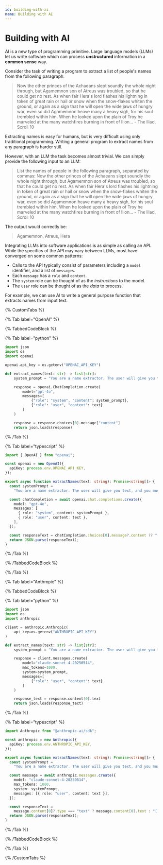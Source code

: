 ```yaml
---
id: building-with-ai
name: Building with AI
---
```


# Building with AI

AI is a new type of programming primitive. Large language models (LLMs) let us write software which can process **unstructured** information in a **common sense** way.

Consider the task of writing a program to extract a list of people's names from the following paragraph:

> Now the other princes of the Achaeans slept soundly the whole night through, but Agamemnon son of Atreus was troubled, so that he could get no rest. As when fair Hera's lord flashes his lightning in token of great rain or hail or snow when the snow-flakes whiten the ground, or again as a sign that he will open the wide jaws of hungry war, even so did Agamemnon heave many a heavy sigh, for his soul trembled within him. When he looked upon the plain of Troy he marveled at the many watchfires burning in front of Ilion... - The Iliad, Scroll 10

Extracting names is easy for humans, but is very difficult using only traditional programming. Writing a general program to extract names from any paragraph is harder still.

However, with an LLM the task becomes almost trivial. We can simply provide the following input to an LLM:

> List the names of people in the following paragraph, separated by commas: Now the other princes of the Achaeans slept soundly the whole night through, but Agamemnon son of Atreus was troubled, so that he could get no rest. As when fair Hera's lord flashes his lightning in token of great rain or hail or snow when the snow-flakes whiten the ground, or again as a sign that he will open the wide jaws of hungry war, even so did Agamemnon heave many a heavy sigh, for his soul trembled within him. When he looked upon the plain of Troy he marveled at the many watchfires burning in front of Ilion... - The Iliad, Scroll 10

The output would correctly be:

> Agamemnon, Atreus, Hera

Integrating LLMs into software applications is as simple as calling an API. While the specifics of the API may vary between LLMs, most have converged on some common patterns:

- Calls to the API typically consist of parameters including a `model` identifier, and a list of `messages`.
- Each `message` has a `role` and `content`.
- The `system` role can be thought of as the _instructions_ to the model.
- The `user` role can be thought of as the _data_ to process.

For example, we can use AI to write a general purpose function that extracts names from input text.

{% CustomTabs %}

{% Tab label="OpenAI" %}

{% TabbedCodeBlock %}

{% Tab label="python" %}

```python
import json
import os
import openai

openai.api_key = os.getenv("OPENAI_API_KEY")

def extract_names(text: str) -> list[str]:
    system_prompt = "You are a name extractor. The user will give you text, and you must return a JSON array of names mentioned in the text. Do not include any explanation or formatting."

    response = openai.ChatCompletion.create(
        model="gpt-4o",
        messages=[
            {"role": "system", "content": system_prompt},
            {"role": "user", "content": text}
        ]
    )

    response = response.choices[0].message["content"]
    return json.loads(response)
```

{% /Tab %}

{% Tab label="typescript" %}

```typescript
import { OpenAI } from "openai";

const openai = new OpenAI({
  apiKey: process.env.OPENAI_API_KEY,
});

export async function extractNames(text: string): Promise<string[]> {
  const systemPrompt =
    "You are a name extractor. The user will give you text, and you must return a JSON array of names mentioned in the text. Do not include any explanation or formatting.";

  const chatCompletion = await openai.chat.completions.create({
    model: "gpt-4o",
    messages: [
      { role: "system", content: systemPrompt },
      { role: "user", content: text },
    ],
  });

  const responseText = chatCompletion.choices[0].message?.content ?? "[]";
  return JSON.parse(responseText);
}
```

{% /Tab %}

{% /TabbedCodeBlock %}

{% /Tab %}

{% Tab label="Anthropic" %}

{% TabbedCodeBlock %}

{% Tab label="python" %}

```python
import json
import os
import anthropic

client = anthropic.Anthropic(
    api_key=os.getenv("ANTHROPIC_API_KEY")
)

def extract_names(text: str) -> list[str]:
    system_prompt = "You are a name extractor. The user will give you text, and you must return a JSON array of names mentioned in the text. Do not include any explanation or formatting."

    response = client.messages.create(
        model="claude-sonnet-4-20250514",
        max_tokens=1000,
        system=system_prompt,
        messages=[
            {"role": "user", "content": text}
        ]
    )

    response_text = response.content[0].text
    return json.loads(response_text)
```

{% /Tab %}

{% Tab label="typescript" %}

```typescript
import Anthropic from "@anthropic-ai/sdk";

const anthropic = new Anthropic({
  apiKey: process.env.ANTHROPIC_API_KEY,
});

export async function extractNames(text: string): Promise<string[]> {
  const systemPrompt =
    "You are a name extractor. The user will give you text, and you must return a JSON array of names mentioned in the text. Do not include any explanation or formatting.";

  const message = await anthropic.messages.create({
    model: "claude-sonnet-4-20250514",
    max_tokens: 1000,
    system: systemPrompt,
    messages: [{ role: "user", content: text }],
  });

  const responseText =
    message.content[0]?.type === "text" ? message.content[0].text : "[]";
  return JSON.parse(responseText);
}
```

{% /Tab %}

{% /TabbedCodeBlock %}

{% /Tab %}

{% /CustomTabs %}
